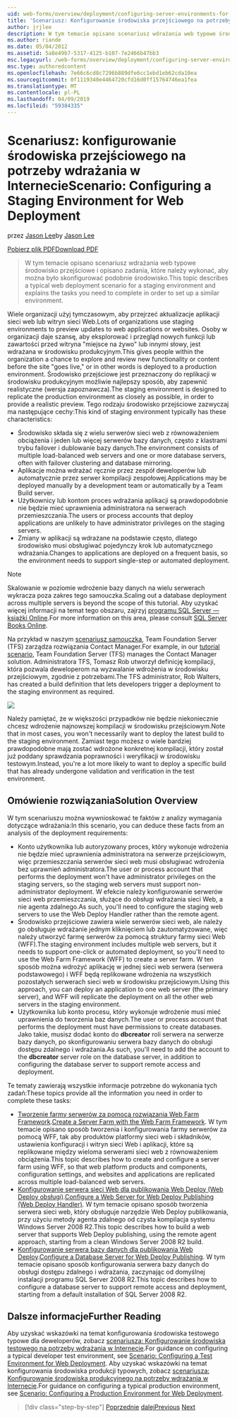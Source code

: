 ```yaml
---
uid: web-forms/overview/deployment/configuring-server-environments-for-web-deployment/scenario-configuring-a-staging-environment-for-web-deployment
title: 'Scenariusz: Konfigurowanie środowiska przejściowego na potrzeby wdrażania w Internecie | Dokumentacja firmy Microsoft'
author: jrjlee
description: W tym temacie opisano scenariusz wdrażania web typowe środowisko przejściowe i opisano zadania, które należy wykonać, aby skonfigurować podobnie środowisko...
ms.author: riande
ms.date: 05/04/2012
ms.assetid: 5a8e49b7-5317-4125-b107-7e2466b47bb3
msc.legacyurl: /web-forms/overview/deployment/configuring-server-environments-for-web-deployment/scenario-configuring-a-staging-environment-for-web-deployment
msc.type: authoredcontent
ms.openlocfilehash: 7e66c6cd8c7296b889dfe6cc1ebd1eb62cda10ea
ms.sourcegitcommit: 0f1119340e4464720cfd16d0ff15764746ea1fea
ms.translationtype: MT
ms.contentlocale: pl-PL
ms.lasthandoff: 04/09/2019
ms.locfileid: "59384335"
---
```

# <a name="scenario-configuring-a-staging-environment-for-web-deployment"></a><span data-ttu-id="e90bd-103">Scenariusz: konfigurowanie środowiska przejściowego na potrzeby wdrażania w Internecie</span><span class="sxs-lookup"><span data-stu-id="e90bd-103">Scenario: Configuring a Staging Environment for Web Deployment</span></span>

<span data-ttu-id="e90bd-104">przez [Jason Lee](https://github.com/jrjlee)</span><span class="sxs-lookup"><span data-stu-id="e90bd-104">by [Jason Lee](https://github.com/jrjlee)</span></span>

[<span data-ttu-id="e90bd-105">Pobierz plik PDF</span><span class="sxs-lookup"><span data-stu-id="e90bd-105">Download PDF</span></span>](https://msdnshared.blob.core.windows.net/media/MSDNBlogsFS/prod.evol.blogs.msdn.com/CommunityServer.Blogs.Components.WeblogFiles/00/00/00/63/56/8130.DeployingWebAppsInEnterpriseScenarios.pdf)

> <span data-ttu-id="e90bd-106">W tym temacie opisano scenariusz wdrażania web typowe środowisko przejściowe i opisano zadania, które należy wykonać, aby można było skonfigurować podobnie środowisko.</span><span class="sxs-lookup"><span data-stu-id="e90bd-106">This topic describes a typical web deployment scenario for a staging environment and explains the tasks you need to complete in order to set up a similar environment.</span></span>


<span data-ttu-id="e90bd-107">Wiele organizacji użyj tymczasowym, aby przejrzeć aktualizacje aplikacji sieci web lub witryn sieci Web.</span><span class="sxs-lookup"><span data-stu-id="e90bd-107">Lots of organizations use staging environments to preview updates to web applications or websites.</span></span> <span data-ttu-id="e90bd-108">Osoby w organizacji daje szansę, aby eksplorować i przegląd nowych funkcji lub zawartości przed witryna "miejsce na żywo" lub innymi słowy, jest wdrażana w środowisku produkcyjnym.</span><span class="sxs-lookup"><span data-stu-id="e90bd-108">This gives people within the organization a chance to explore and review new functionality or content before the site "goes live," or in other words is deployed to a production environment.</span></span> <span data-ttu-id="e90bd-109">Środowisko przejściowe jest przeznaczony do replikacji w środowisku produkcyjnym możliwie najlepszy sposób, aby zapewnić realistyczne (wersja zapoznawcza).</span><span class="sxs-lookup"><span data-stu-id="e90bd-109">The staging environment is designed to replicate the production environment as closely as possible, in order to provide a realistic preview.</span></span> <span data-ttu-id="e90bd-110">Tego rodzaju środowisko przejściowe zazwyczaj ma następujące cechy:</span><span class="sxs-lookup"><span data-stu-id="e90bd-110">This kind of staging environment typically has these characteristics:</span></span>

- <span data-ttu-id="e90bd-111">Środowisko składa się z wielu serwerów sieci web z równoważeniem obciążenia i jeden lub więcej serwerów bazy danych, często z klastrami trybu failover i dublowanie bazy danych.</span><span class="sxs-lookup"><span data-stu-id="e90bd-111">The environment consists of multiple load-balanced web servers and one or more database servers, often with failover clustering and database mirroring.</span></span>
- <span data-ttu-id="e90bd-112">Aplikacje można wdrażać ręcznie przez zespół deweloperów lub automatycznie przez serwer kompilacji zespołowej.</span><span class="sxs-lookup"><span data-stu-id="e90bd-112">Applications may be deployed manually by a development team or automatically by a Team Build server.</span></span>
- <span data-ttu-id="e90bd-113">Użytkownicy lub kontom proces wdrażania aplikacji są prawdopodobnie nie będzie mieć uprawnienia administratora na serwerach przemieszczania.</span><span class="sxs-lookup"><span data-stu-id="e90bd-113">The users or process accounts that deploy applications are unlikely to have administrator privileges on the staging servers.</span></span>
- <span data-ttu-id="e90bd-114">Zmiany w aplikacji są wdrażane na podstawie często, dlatego środowisko musi obsługiwać pojedynczy krok lub automatycznego wdrażania.</span><span class="sxs-lookup"><span data-stu-id="e90bd-114">Changes to applications are deployed on a frequent basis, so the environment needs to support single-step or automated deployment.</span></span>

> [!NOTE]
> <span data-ttu-id="e90bd-115">Skalowanie w poziomie wdrożenie bazy danych na wielu serwerach wykracza poza zakres tego samouczka.</span><span class="sxs-lookup"><span data-stu-id="e90bd-115">Scaling out a database deployment across multiple servers is beyond the scope of this tutorial.</span></span> <span data-ttu-id="e90bd-116">Aby uzyskać więcej informacji na temat tego obszaru, zajrzyj [programu SQL Server — książki Online](https://technet.microsoft.com/library/ms130214.aspx).</span><span class="sxs-lookup"><span data-stu-id="e90bd-116">For more information on this area, please consult [SQL Server Books Online](https://technet.microsoft.com/library/ms130214.aspx).</span></span>


<span data-ttu-id="e90bd-117">Na przykład w naszym [scenariusz samouczka](../deploying-web-applications-in-enterprise-scenarios/enterprise-web-deployment-scenario-overview.md), Team Foundation Server (TFS) zarządza rozwiązania Contact Manager.</span><span class="sxs-lookup"><span data-stu-id="e90bd-117">For example, in our [tutorial scenario](../deploying-web-applications-in-enterprise-scenarios/enterprise-web-deployment-scenario-overview.md), Team Foundation Server (TFS) manages the Contact Manager solution.</span></span> <span data-ttu-id="e90bd-118">Administratora TFS, Tomasz Rob utworzył definicję kompilacji, która pozwala deweloperom na wyzwalanie wdrożenia w środowisku przejściowym, zgodnie z potrzebami.</span><span class="sxs-lookup"><span data-stu-id="e90bd-118">The TFS administrator, Rob Walters, has created a build definition that lets developers trigger a deployment to the staging environment as required.</span></span>

![](scenario-configuring-a-staging-environment-for-web-deployment/_static/image1.png)

<span data-ttu-id="e90bd-119">Należy pamiętać, że w większości przypadków nie będzie niekoniecznie chcesz wdrożenie najnowszej kompilacji w środowisku przejściowym.</span><span class="sxs-lookup"><span data-stu-id="e90bd-119">Note that in most cases, you won't necessarily want to deploy the latest build to the staging environment.</span></span> <span data-ttu-id="e90bd-120">Zamiast tego możesz o wiele bardziej prawdopodobne mają zostać wdrożone konkretnej kompilacji, który został już poddany sprawdzania poprawności i weryfikacji w środowisku testowym.</span><span class="sxs-lookup"><span data-stu-id="e90bd-120">Instead, you're a lot more likely to want to deploy a specific build that has already undergone validation and verification in the test environment.</span></span>

## <a name="solution-overview"></a><span data-ttu-id="e90bd-121">Omówienie rozwiązania</span><span class="sxs-lookup"><span data-stu-id="e90bd-121">Solution Overview</span></span>

<span data-ttu-id="e90bd-122">W tym scenariuszu można wywnioskować te faktów z analizy wymagania dotyczące wdrażania:</span><span class="sxs-lookup"><span data-stu-id="e90bd-122">In this scenario, you can deduce these facts from an analysis of the deployment requirements:</span></span>

- <span data-ttu-id="e90bd-123">Konto użytkownika lub autoryzowany proces, który wykonuje wdrożenia nie będzie mieć uprawnienia administratora na serwerze przejściowym, więc przemieszczania serwerów sieci web musi obsługiwać wdrożenia bez uprawnień administratora.</span><span class="sxs-lookup"><span data-stu-id="e90bd-123">The user or process account that performs the deployment won't have administrator privileges on the staging servers, so the staging web servers must support non-administrator deployment.</span></span> <span data-ttu-id="e90bd-124">W efekcie należy konfigurowanie serwerów sieci web przemieszczania, służące do obsługi wdrażania sieci Web, a nie agenta zdalnego.</span><span class="sxs-lookup"><span data-stu-id="e90bd-124">As such, you'll need to configure the staging web servers to use the Web Deploy Handler rather than the remote agent.</span></span>
- <span data-ttu-id="e90bd-125">Środowisko przejściowe zawiera wiele serwerów sieci web, ale należy go obsługuje wdrażanie jednym kliknięciem lub zautomatyzowane, więc należy utworzyć farmę serwerów za pomocą struktury farmy sieci Web (WFF).</span><span class="sxs-lookup"><span data-stu-id="e90bd-125">The staging environment includes multiple web servers, but it needs to support one-click or automated deployment, so you'll need to use the Web Farm Framework (WFF) to create a server farm.</span></span> <span data-ttu-id="e90bd-126">W ten sposób można wdrożyć aplikację w jednej sieci web serwera (serwera podstawowego) i WFF będą replikowane wdrożenia na wszystkich pozostałych serwerach sieci web w środowisku przejściowym.</span><span class="sxs-lookup"><span data-stu-id="e90bd-126">Using this approach, you can deploy an application to one web server (the primary server), and WFF will replicate the deployment on all the other web servers in the staging environment.</span></span>
- <span data-ttu-id="e90bd-127">Użytkownika lub konto procesu, który wykonuje wdrożenie musi mieć uprawnienia do tworzenia baz danych.</span><span class="sxs-lookup"><span data-stu-id="e90bd-127">The user or process account that performs the deployment must have permissions to create databases.</span></span> <span data-ttu-id="e90bd-128">Jako takie, musisz dodać konto do **dbcreator** roli serwera na serwerze bazy danych, po skonfigurowaniu serwera bazy danych do obsługi dostępu zdalnego i wdrażania.</span><span class="sxs-lookup"><span data-stu-id="e90bd-128">As such, you'll need to add the account to the **dbcreator** server role on the database server, in addition to configuring the database server to support remote access and deployment.</span></span>

<span data-ttu-id="e90bd-129">Te tematy zawierają wszystkie informacje potrzebne do wykonania tych zadań:</span><span class="sxs-lookup"><span data-stu-id="e90bd-129">These topics provide all the information you need in order to complete these tasks:</span></span>

- <span data-ttu-id="e90bd-130">[Tworzenie farmy serwerów za pomocą rozwiązania Web Farm Framework](creating-a-server-farm-with-the-web-farm-framework.md).</span><span class="sxs-lookup"><span data-stu-id="e90bd-130">[Create a Server Farm with the Web Farm Framework](creating-a-server-farm-with-the-web-farm-framework.md).</span></span> <span data-ttu-id="e90bd-131">W tym temacie opisano sposób tworzenia i konfigurowania farmy serwerów za pomocą WFF, tak aby produktów platformy sieci web i składników, ustawienia konfiguracji i witryn sieci Web i aplikacji, które są replikowane między wieloma serwerami sieci web z równoważeniem obciążenia.</span><span class="sxs-lookup"><span data-stu-id="e90bd-131">This topic describes how to create and configure a server farm using WFF, so that web platform products and components, configuration settings, and websites and applications are replicated across multiple load-balanced web servers.</span></span>
- <span data-ttu-id="e90bd-132">[Konfigurowanie serwera sieci Web dla publikowania Web Deploy (Web Deploy obsługi)](configuring-a-web-server-for-web-deploy-publishing-web-deploy-handler.md).</span><span class="sxs-lookup"><span data-stu-id="e90bd-132">[Configure a Web Server for Web Deploy Publishing (Web Deploy Handler)](configuring-a-web-server-for-web-deploy-publishing-web-deploy-handler.md).</span></span> <span data-ttu-id="e90bd-133">W tym temacie opisano sposób tworzenia serwera sieci web, który obsługuje narzędzie Web Deploy publikowania, przy użyciu metody agenta zdalnego od czysta kompilacja systemu Windows Server 2008 R2.</span><span class="sxs-lookup"><span data-stu-id="e90bd-133">This topic describes how to build a web server that supports Web Deploy publishing, using the remote agent approach, starting from a clean Windows Server 2008 R2 build.</span></span>
- <span data-ttu-id="e90bd-134">[Konfigurowanie serwera bazy danych dla publikowania Web Deploy](configuring-a-database-server-for-web-deploy-publishing.md).</span><span class="sxs-lookup"><span data-stu-id="e90bd-134">[Configure a Database Server for Web Deploy Publishing](configuring-a-database-server-for-web-deploy-publishing.md).</span></span> <span data-ttu-id="e90bd-135">W tym temacie opisano sposób konfigurowania serwera bazy danych do obsługi dostępu zdalnego i wdrażania, zaczynając od domyślnej instalacji programu SQL Server 2008 R2.</span><span class="sxs-lookup"><span data-stu-id="e90bd-135">This topic describes how to configure a database server to support remote access and deployment, starting from a default installation of SQL Server 2008 R2.</span></span>

## <a name="further-reading"></a><span data-ttu-id="e90bd-136">Dalsze informacje</span><span class="sxs-lookup"><span data-stu-id="e90bd-136">Further Reading</span></span>

<span data-ttu-id="e90bd-137">Aby uzyskać wskazówki na temat konfigurowania środowiska testowego typowe dla deweloperów, zobacz [scenariusza: Konfigurowanie środowiska testowego na potrzeby wdrażania w Internecie](scenario-configuring-a-test-environment-for-web-deployment.md).</span><span class="sxs-lookup"><span data-stu-id="e90bd-137">For guidance on configuring a typical developer test environment, see [Scenario: Configuring a Test Environment for Web Deployment](scenario-configuring-a-test-environment-for-web-deployment.md).</span></span> <span data-ttu-id="e90bd-138">Aby uzyskać wskazówki na temat konfigurowania środowiska produkcji typowych, zobacz [scenariusza: Konfigurowanie środowiska produkcyjnego na potrzeby wdrażania w Internecie](scenario-configuring-a-production-environment-for-web-deployment.md).</span><span class="sxs-lookup"><span data-stu-id="e90bd-138">For guidance on configuring a typical production environment, see [Scenario: Configuring a Production Environment for Web Deployment](scenario-configuring-a-production-environment-for-web-deployment.md).</span></span>

> [!div class="step-by-step"]
> <span data-ttu-id="e90bd-139">[Poprzednie](scenario-configuring-a-test-environment-for-web-deployment.md)
> [dalej](scenario-configuring-a-production-environment-for-web-deployment.md)</span><span class="sxs-lookup"><span data-stu-id="e90bd-139">[Previous](scenario-configuring-a-test-environment-for-web-deployment.md)
[Next](scenario-configuring-a-production-environment-for-web-deployment.md)</span></span>
